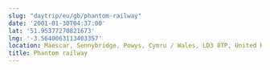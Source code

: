 ```yaml
---
slug: "daytrip/eu/gb/phantom-railway"
date: '2001-01-30T04:37:00'
lat: '51.95377270821673'
lng: '-3.5640063113403357'
location: Maescar, Sennybridge, Powys, Cymru / Wales, LD3 8TP, United Kingdom
title: Phantom railway
---
```



